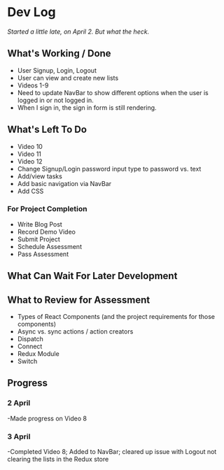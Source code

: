 # Dev Log
*Started a little late, on April 2. But what the heck.*

## What's Working / Done
* User Signup, Login, Logout
* User can view and create new lists
* Videos 1-9
* Need to update NavBar to show different options when the user is logged in or not logged in.
* When I sign in, the sign in form is still rendering.

## What's Left To Do
* Video 10
* Video 11
* Video 12
* Change Signup/Login password input type to password vs. text
* Add/view tasks
* Add basic navigation via NavBar
* Add CSS

### For Project Completion
* Write Blog Post
* Record Demo Video
* Submit Project
* Schedule Assessment
* Pass Assessment

## What Can Wait For Later Development


## What to Review for Assessment
* Types of React Components (and the project requirements for those components)
* Async vs. sync actions / action creators
* Dispatch
* Connect
* Redux Module
* Switch

## Progress

### 2 April
-Made progress on Video 8

### 3 April
-Completed Video 8; Added to NavBar; cleared up issue with Logout not clearing the lists in the Redux store
